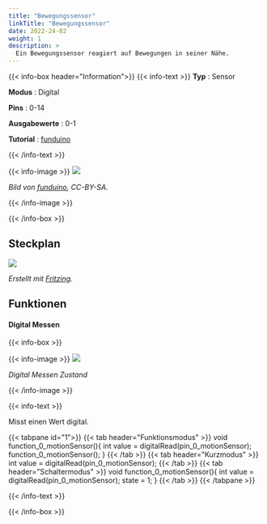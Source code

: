 ```yaml
---
title: "Bewegungssensor"
linkTitle: "Bewegungssensor"
date: 2022-24-02
weight: 1
description: >
  Ein Bewegungssensor reagiert auf Bewegungen in seiner Nähe.
---
```


{{< info-box header="Information">}}
{{< info-text >}}
  **Typ** : Sensor

  **Modus** : Digital

  **Pins** : 0-14

  **Ausgabewerte** : 0-1

  **Tutorial** : [funduino](https://funduino.de/nr-07-bewegungsmelder-hc-sr501) 

  {{< /info-text >}}

  {{< info-image >}}
   ![](https://funduinoshop.com/media/image/83/f8/e4/1071.jpg)
   
   _Bild von [funduino](https://funduinoshop.com/media/image/83/f8/e4/1071.jpg), CC-BY-SA._

  {{< /info-image >}}

{{< /info-box >}}

## Steckplan
![](/docs/connectionplan/steckplan_motionsensor.png)
   
   _Erstellt mit [Fritzing](https://fritzing.org/)._

## Funktionen

#### Digital Messen

{{< info-box >}}

  {{< info-image >}}
   ![](/docs/components/motionsensor.png)
   
   _Digital Messen Zustand_

  {{< /info-image >}}

{{< info-text >}}

Misst einen Wert digital.
  
  {{< tabpane id="1">}}
  {{< tab header="Funktionsmodus" >}}
void function_0_motionSensor(){
int value = digitalRead(pin_0_motionSensor);
function_0_motionSensor();
}
  {{< /tab >}}
  {{< tab header="Kurzmodus" >}}
int value = digitalRead(pin_0_motionSensor);
  {{< /tab >}}
  {{< tab header="Schaltermodus" >}}
void function_0_motionSensor(){
int value = digitalRead(pin_0_motionSensor);
state = 1;
}
  {{< /tab >}}
{{< /tabpane >}}

  {{< /info-text >}}

{{< /info-box >}}